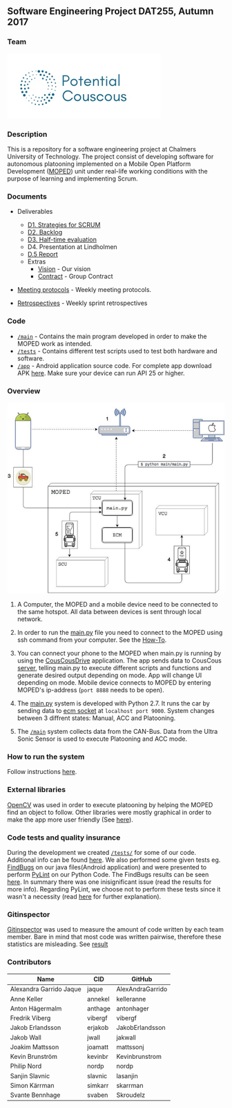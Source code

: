 ## Software Engineering Project DAT255, Autumn 2017


### Team
<img src="/Documents/Images/Logo.2.0..png">


### Description
This is a repository for a software engineering project at Chalmers University of Technology. The project consist of developing software for autonomous platooning implemented on a Mobile Open Platform Development ([MOPED](https://github.com/sics-sse/moped)) unit under real-life working conditions with the purpose of learning and implementing Scrum.


### Documents
* Deliverables
    * [D1. Strategies for SCRUM](/Documents/Deliverables/D1_Stratergies_for_scrum.pdf)
    * [D2. Backlog](https://trello.com/b/gsIRwmhq/potential-couscous)
    * [D3. Half-time evaluation](/Documents/Deliverables/D3_HalfTime_Evaluation.pdf)
    * D4. Presentation at Lindholmen
    * [D.5 Report](/Documents/Deliverables/D5_Reflection_Report.pdf)
    * Extras
      * [Vision](/Documents/Deliverables/Our_vision_statement.pdf) - Our vision
      * [Contract](/Documents/GroupContract.pdf) - Group Contract
      
* [Meeting protocols](https://github.com/mattssonj/potential-couscous/tree/master/Documents/Meeting%20Protocols) - Weekly meeting protocols.
* [Retrospectives](https://github.com/mattssonj/potential-couscous/tree/master/Documents/Retrospectives) - Weekly sprint retrospectives


### Code
   * [`/main`](/main/) - Contains the main program developed in order to make the MOPED work as intended. 
   * [`/tests`](/tests/) - Contains different test scripts used to test both hardware and software.
   * [`/app`](/app/) - Android application source code. For complete app download APK [here](https://github.com/mattssonj/potential-couscous/blob/master/app/apk/CousCousDrive3.5.apk?raw=true). Make sure your device can run API 25 or higher.


### Overview
<p align="center"><img src="/Documents/Images/MOPED.jpg"></p>

1. A Computer, the MOPED and a mobile device need to be connected to the same hotspot.
All data between devices is sent through local network. 

2. In order to run the [main.py](/main/main.py) file you need to connect to the MOPED using ssh command from your computer. 
See the [How-To](/Documents/howTo.md).

3. You can connect your phone to the MOPED when main.py is running by using the [CousCousDrive](/Documents/appImages.md) application.
The app sends data to CousCous [server](/main/python_server.py), telling main.py to execute different scripts and functions and generate desired output depending on mode. App will change UI depending on mode.
Mobile device connects to MOPED by entering MOPED's ip-address (`port 8888` needs to be open).

4. The [main.py](/main/main.py) system is developed with Python 2.7. It runs the car by sending data to [ecm socket](https://github.com/sics-sse/moped/tree/master/ecm-core/src/main/java) at `localhost port 9000`.
System changes between 3 diffrent states: Manual, ACC and Platooning.

5. The [`/main`](/main/) system collects data from the CAN-Bus. Data from the Ultra Sonic Sensor is used to execute Platooning and ACC mode.


### How to run the system
Follow instructions [here](/Documents/howTo.md).


### External libraries
[OpenCV](https://opencv.org) was used in order to execute platooning by helping the MOPED find an object to follow. Other libraries were mostly graphical in order to make the app more user friendly (See [here](/Documents/androidLibraries.md)).


### Code tests and quality insurance 
During the development we created [`/tests/`](/tests/) for some of our code. Additional info can be found [here](/tests/Allmänna%20tester%20(Read%20this).pdf). We also performed some given tests eg. [FindBugs](http://findbugs.sourceforge.net) on our java files(Android application) and were presented to perform [PyLint](https://www.pylint.org) on our Python Code. The FindBugs results can be seen [here](/Documents/codeTests.md). In summary there was one inisignificant issue (read the results for more info). Regarding PyLint, we choose not to perform these tests since it wasn't a necessity (read [here](/Documents/codeTests.md) for further explanation).


### Gitinspector
[Gitinspector](https://github.com/ejwa/gitinspector) was used to measure the amount of code written by each team member. Bare in mind that most code was written pairwise, therefore these statistics are misleading. See [result](/Documents/gitinspector.md)


### Contributors
| Name | CID | GitHub |
|------|-----|--------|
|Alexandra Garrido Jaque|jaque|AlexAndraGarrido|
|Anne Keller|annekel|kelleranne|
|Anton Hägermalm|anthage|antonhager|
|Fredrik Viberg|vibergf|vibergf|
|Jakob Erlandsson|erjakob|JakobErlandsson|
|Jakob Wall|jwall|jakwall|
|Joakim Mattsson|joamatt|mattssonj|
|Kevin Brunström|kevinbr|Kevinbrunstrom|
|Philip Nord|nordp|nordp|
|Sanjin Slavnic|slavnic|lasanjin|
|Simon Kärrman|simkarr|skarrman|
|Svante Bennhage|svaben|Skroudelz|
